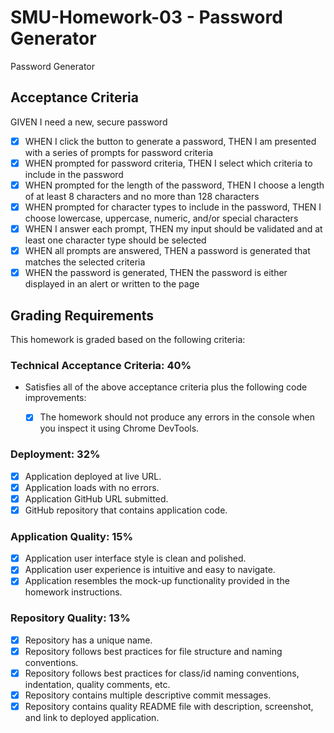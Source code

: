 # SMU-Homework-03 - Password Generator

Password Generator

## Acceptance Criteria

GIVEN I need a new, secure password

- [X] WHEN I click the button to generate a password, THEN I am presented with a series of prompts for password criteria
- [X] WHEN prompted for password criteria, THEN I select which criteria to include in the password
- [X] WHEN prompted for the length of the password, THEN I choose a length of at least 8 characters and no more than 128 characters
- [X] WHEN prompted for character types to include in the password, THEN I choose lowercase, uppercase, numeric, and/or special characters
- [X] WHEN I answer each prompt, THEN my input should be validated and at least one character type should be selected
- [X] WHEN all prompts are answered, THEN a password is generated that matches the selected criteria
- [X] WHEN the password is generated, THEN the password is either displayed in an alert or written to the page

## Grading Requirements

This homework is graded based on the following criteria:

### Technical Acceptance Criteria: 40%

- Satisfies all of the above acceptance criteria plus the following code improvements:

  - [X] The homework should not produce any errors in the console when you inspect it using Chrome DevTools.

### Deployment: 32%

- [X] Application deployed at live URL.
- [X] Application loads with no errors.
- [X] Application GitHub URL submitted.
- [X] GitHub repository that contains application code.

### Application Quality: 15%

- [X] Application user interface style is clean and polished.
- [X] Application user experience is intuitive and easy to navigate.
- [X] Application resembles the mock-up functionality provided in the homework instructions.

### Repository Quality: 13%

- [X] Repository has a unique name.
- [X] Repository follows best practices for file structure and naming conventions.
- [X] Repository follows best practices for class/id naming conventions, indentation, quality comments, etc.
- [X] Repository contains multiple descriptive commit messages.
- [X] Repository contains quality README file with description, screenshot, and link to deployed application.
